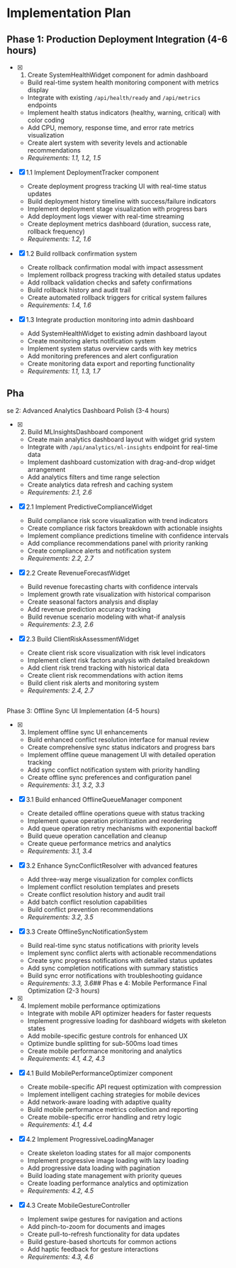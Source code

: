 # Implementation Plan

## Phase 1: Production Deployment Integration (4-6 hours)

- [x] 1. Create SystemHealthWidget component for admin dashboard
  - Build real-time system health monitoring component with metrics display
  - Integrate with existing `/api/health/ready` and `/api/metrics` endpoints
  - Implement health status indicators (healthy, warning, critical) with color coding
  - Add CPU, memory, response time, and error rate metrics visualization
  - Create alert system with severity levels and actionable recommendations
  - _Requirements: 1.1, 1.2, 1.5_

- [x] 1.1 Implement DeploymentTracker component
  - Create deployment progress tracking UI with real-time status updates
  - Build deployment history timeline with success/failure indicators
  - Implement deployment stage visualization with progress bars
  - Add deployment logs viewer with real-time streaming
  - Create deployment metrics dashboard (duration, success rate, rollback frequency)
  - _Requirements: 1.2, 1.6_

- [x] 1.2 Build rollback confirmation system
  - Create rollback confirmation modal with impact assessment
  - Implement rollback progress tracking with detailed status updates
  - Add rollback validation checks and safety confirmations
  - Build rollback history and audit trail
  - Create automated rollback triggers for critical system failures
  - _Requirements: 1.4, 1.6_

- [x] 1.3 Integrate production monitoring into admin dashboard
  - Add SystemHealthWidget to existing admin dashboard layout
  - Create monitoring alerts notification system
  - Implement system status overview cards with key metrics
  - Add monitoring preferences and alert configuration
  - Create monitoring data export and reporting functionality
  - _Requirements: 1.1, 1.3, 1.7_
## Pha
se 2: Advanced Analytics Dashboard Polish (3-4 hours)

- [x] 2. Build MLInsightsDashboard component
  - Create main analytics dashboard layout with widget grid system
  - Integrate with `/api/analytics/ml-insights` endpoint for real-time data
  - Implement dashboard customization with drag-and-drop widget arrangement
  - Add analytics filters and time range selection
  - Create analytics data refresh and caching system
  - _Requirements: 2.1, 2.6_

- [x] 2.1 Implement PredictiveComplianceWidget
  - Build compliance risk score visualization with trend indicators
  - Create compliance risk factors breakdown with actionable insights
  - Implement compliance predictions timeline with confidence intervals
  - Add compliance recommendations panel with priority ranking
  - Create compliance alerts and notification system
  - _Requirements: 2.2, 2.7_

- [x] 2.2 Create RevenueForecastWidget
  - Build revenue forecasting charts with confidence intervals
  - Implement growth rate visualization with historical comparison
  - Create seasonal factors analysis and display
  - Add revenue prediction accuracy tracking
  - Build revenue scenario modeling with what-if analysis
  - _Requirements: 2.3, 2.6_

- [x] 2.3 Build ClientRiskAssessmentWidget
  - Create client risk score visualization with risk level indicators
  - Implement client risk factors analysis with detailed breakdown
  - Add client risk trend tracking with historical data
  - Create client risk recommendations with action items
  - Build client risk alerts and monitoring system
  - _Requirements: 2.4, 2.7_
## 
Phase 3: Offline Sync UI Implementation (4-5 hours)

- [x] 3. Implement offline sync UI enhancements
  - Build enhanced conflict resolution interface for manual review
  - Create comprehensive sync status indicators and progress bars
  - Implement offline queue management UI with detailed operation tracking
  - Add sync conflict notification system with priority handling
  - Create offline sync preferences and configuration panel
  - _Requirements: 3.1, 3.2, 3.3_

- [x] 3.1 Build enhanced OfflineQueueManager component
  - Create detailed offline operations queue with status tracking
  - Implement queue operation prioritization and reordering
  - Add queue operation retry mechanisms with exponential backoff
  - Build queue operation cancellation and cleanup
  - Create queue performance metrics and analytics
  - _Requirements: 3.1, 3.4_

- [x] 3.2 Enhance SyncConflictResolver with advanced features
  - Add three-way merge visualization for complex conflicts
  - Implement conflict resolution templates and presets
  - Create conflict resolution history and audit trail
  - Add batch conflict resolution capabilities
  - Build conflict prevention recommendations
  - _Requirements: 3.2, 3.5_

- [x] 3.3 Create OfflineSyncNotificationSystem
  - Build real-time sync status notifications with priority levels
  - Implement sync conflict alerts with actionable recommendations
  - Create sync progress notifications with detailed status updates
  - Add sync completion notifications with summary statistics
  - Build sync error notifications with troubleshooting guidance
  - _Requirements: 3.3, 3.6_## Phas
e 4: Mobile Performance Final Optimization (2-3 hours)

- [x] 4. Implement mobile performance optimizations
  - Integrate with mobile API optimizer headers for faster requests
  - Implement progressive loading for dashboard widgets with skeleton states
  - Add mobile-specific gesture controls for enhanced UX
  - Optimize bundle splitting for sub-500ms load times
  - Create mobile performance monitoring and analytics
  - _Requirements: 4.1, 4.2, 4.3_

- [x] 4.1 Build MobilePerformanceOptimizer component
  - Create mobile-specific API request optimization with compression
  - Implement intelligent caching strategies for mobile devices
  - Add network-aware loading with adaptive quality
  - Build mobile performance metrics collection and reporting
  - Create mobile-specific error handling and retry logic
  - _Requirements: 4.1, 4.4_

- [x] 4.2 Implement ProgressiveLoadingManager
  - Create skeleton loading states for all major components
  - Implement progressive image loading with lazy loading
  - Add progressive data loading with pagination
  - Build loading state management with priority queues
  - Create loading performance analytics and optimization
  - _Requirements: 4.2, 4.5_

- [x] 4.3 Create MobileGestureController
  - Implement swipe gestures for navigation and actions
  - Add pinch-to-zoom for documents and images
  - Create pull-to-refresh functionality for data updates
  - Build gesture-based shortcuts for common actions
  - Add haptic feedback for gesture interactions
  - _Requirements: 4.3, 4.6_